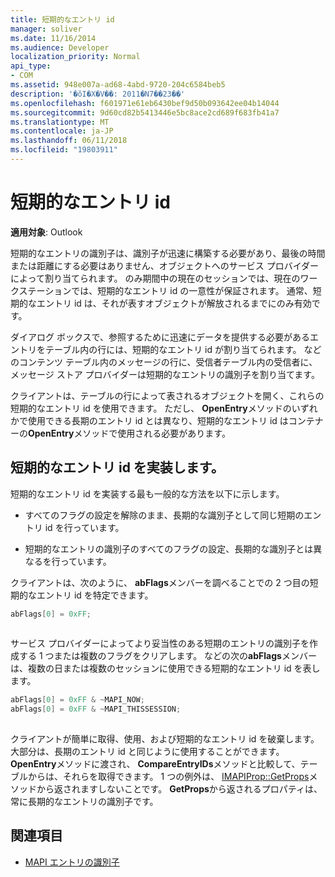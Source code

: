 ```yaml
---
title: 短期的なエントリ id
manager: soliver
ms.date: 11/16/2014
ms.audience: Developer
localization_priority: Normal
api_type:
- COM
ms.assetid: 948e007a-ad68-4abd-9720-204c6584beb5
description: '�ŏI�X�V��: 2011�N7��23��'
ms.openlocfilehash: f601971e61eb6430bef9d50b093642ee04b14044
ms.sourcegitcommit: 9d60cd82b5413446e5bc8ace2cd689f683fb41a7
ms.translationtype: MT
ms.contentlocale: ja-JP
ms.lasthandoff: 06/11/2018
ms.locfileid: "19803911"
---
```

# <a name="short-term-entry-identifiers"></a>短期的なエントリ id

**適用対象**: Outlook 
  
短期的なエントリの識別子は、識別子が迅速に構築する必要があり、最後の時間または距離にする必要はありません、オブジェクトへのサービス プロバイダーによって割り当てられます。 のみ期間中の現在のセッションでは、現在のワークステーションでは、短期的なエントリ id の一意性が保証されます。 通常、短期的なエントリ id は、それが表すオブジェクトが解放されるまでにのみ有効です。 
  
ダイアログ ボックスで、参照するために迅速にデータを提供する必要があるエントリをテーブル内の行には、短期的なエントリ id が割り当てられます。 などのコンテンツ テーブル内のメッセージの行に、受信者テーブル内の受信者に、メッセージ ストア プロバイダーは短期的なエントリの識別子を割り当てます。 

クライアントは、テーブルの行によって表されるオブジェクトを開く、これらの短期的なエントリ id を使用できます。 ただし、 **OpenEntry**メソッドのいずれかで使用できる長期のエントリ id とは異なり、短期的なエントリ id はコンテナーの**OpenEntry**メソッドで使用される必要があります。 
  
## <a name="implementing-short-term-entry-identifiers"></a>短期的なエントリ id を実装します。

短期的なエントリ id を実装する最も一般的な方法を以下に示します。
  
- すべてのフラグの設定を解除のまま、長期的な識別子として同じ短期のエントリ id を行っています。 
    
- 短期的なエントリの識別子のすべてのフラグの設定、長期的な識別子とは異なるを行っています。 
    
クライアントは、次のように、 **abFlags**メンバーを調べることでの 2 つ目の短期的なエントリ id を特定できます。 
  
```cpp
abFlags[0] = 0xFF;
 
```

サービス プロバイダーによってより妥当性のある短期のエントリの識別子を作成する 1 つまたは複数のフラグをクリアします。 などの次の**abFlags**メンバーは、複数の日または複数のセッションに使用できる短期的なエントリ id を表します。 
  
```cpp
abFlags[0] = 0xFF & ~MAPI_NOW;
abFlags[0] = 0xFF & ~MAPI_THISSESSION;
 
```

クライアントが簡単に取得、使用、および短期的なエントリ id を破棄します。 大部分は、長期のエントリ id と同じように使用することができます。 **OpenEntry**メソッドに渡され、 **CompareEntryIDs**メソッドと比較して、テーブルからは、それらを取得できます。 1 つの例外は、 [IMAPIProp::GetProps](imapiprop-getprops.md)メソッドから返されますしないことです。 **GetProps**から返されるプロパティは、常に長期的なエントリの識別子です。 
  
## <a name="see-also"></a>関連項目

- [MAPI エントリの識別子](mapi-entry-identifiers.md)

